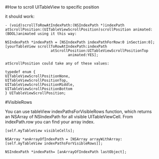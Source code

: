 #How to scroll UITableView to specific position

it should work:

	- (void)scrollToRowAtIndexPath:(NSIndexPath *)indexPath atScrollPosition:(UITableViewScrollPosition)scrollPosition animated:(BOOL)animated using it this way:

	NSIndexPath *indexPath = [NSIndexPath indexPathForRow:0 inSection:0];
	[yourTableView scrollToRowAtIndexPath:indexPath 
	                     atScrollPosition:UITableViewScrollPositionTop 
	                             animated:YES];
	                             
	atScrollPosition could take any of these values:
	
	typedef enum {
	UITableViewScrollPositionNone,
	UITableViewScrollPositionTop,
	UITableViewScrollPositionMiddle,
	UITableViewScrollPositionBottom
	} UITableViewScrollPosition;
	
#VisibleRows

You can use tableView indexPathsForVisibleRows function, which returns an NSArray of NSIndexPath for all visible UITableViewCell. From indexPath.row you can find your array index.

	[self.myTableView visibleCells];
	
	NSArray *anArrayOfIndexPath = [NSArray arrayWithArray:[self.myTableView indexPathsForVisibleRows]];
	
	NSIndexPath *indexPath= [anArrayOfIndexPath lastObject];